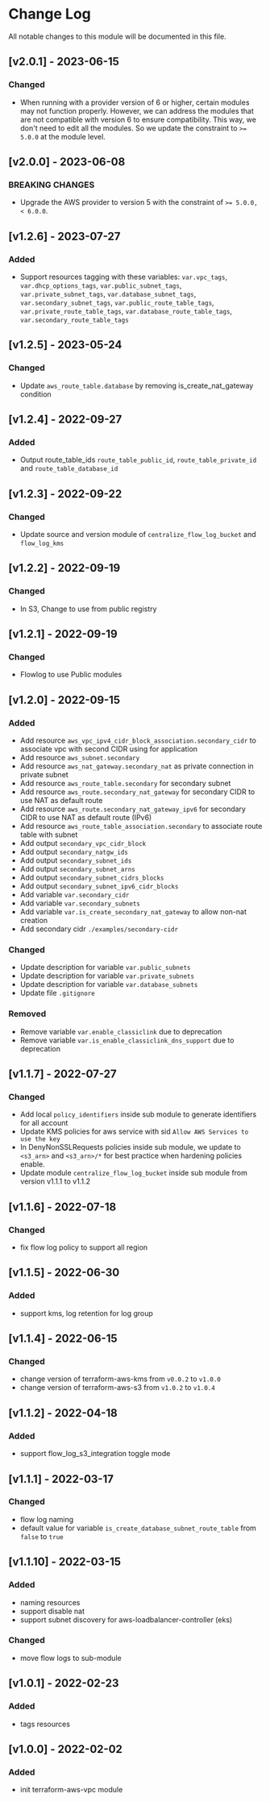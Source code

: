 # Change Log

All notable changes to this module will be documented in this file.

## [v2.0.1] - 2023-06-15

### Changed

- When running with a provider version of 6 or higher, certain modules may not function properly. However, we can address the modules that are not compatible with version 6 to ensure compatibility. This way, we don't need to edit all the modules. So we update the constraint to `>= 5.0.0` at the module level.

## [v2.0.0] - 2023-06-08

### BREAKING CHANGES

- Upgrade the AWS provider to version 5 with the constraint of `>= 5.0.0, < 6.0.0`.

## [v1.2.6] - 2023-07-27

### Added

- Support resources tagging with these variables: `var.vpc_tags`, `var.dhcp_options_tags`, `var.public_subnet_tags`, `var.private_subnet_tags`, `var.database_subnet_tags`, `var.secondary_subnet_tags`, `var.public_route_table_tags`, `var.private_route_table_tags`, `var.database_route_table_tags`, `var.secondary_route_table_tags`

## [v1.2.5] - 2023-05-24

### Changed

- Update `aws_route_table.database` by removing is_create_nat_gateway condition

## [v1.2.4] - 2022-09-27

### Added

- Output route_table_ids `route_table_public_id`, `route_table_private_id` and `route_table_database_id`

## [v1.2.3] - 2022-09-22

### Changed

- Update source and version module of `centralize_flow_log_bucket` and `flow_log_kms`

## [v1.2.2] - 2022-09-19

### Changed

- In S3, Change to use from public registry

## [v1.2.1] - 2022-09-19

### Changed

- Flowlog to use Public modules

## [v1.2.0] - 2022-09-15

### Added

- Add resource `aws_vpc_ipv4_cidr_block_association.secondary_cidr` to associate vpc with second CIDR using for application
- Add resource `aws_subnet.secondary`
- Add resource `aws_nat_gateway.secondary_nat` as private connection in private subnet
- Add resource `aws_route_table.secondary` for secondary subnet
- Add resource `aws_route.secondary_nat_gateway` for secondary CIDR to use NAT as default route
- Add resource `aws_route.secondary_nat_gateway_ipv6` for secondary CIDR to use NAT as default route (IPv6)
- Add resource `aws_route_table_association.secondary` to associate route table with subnet
- Add output `secondary_vpc_cidr_block`
- Add output `secondary_natgw_ids`
- Add output `secondary_subnet_ids`
- Add output `secondary_subnet_arns`
- Add output `secondary_subnet_cidrs_blocks`
- Add output `secondary_subnet_ipv6_cidr_blocks`
- Add variable `var.secondary_cidr`
- Add variable `var.secondary_subnets`
- Add variable `var.is_create_secondary_nat_gateway` to allow non-nat creation
- Add secondary cidr `./examples/secondary-cidr`

### Changed

- Update description for variable `var.public_subnets`
- Update description for variable `var.private_subnets`
- Update description for variable `var.database_subnets`
- Update file `.gitignore`

### Removed

- Remove variable `var.enable_classiclink` due to deprecation
- Remove variable `var.is_enable_classiclink_dns_support` due to deprecation

## [v1.1.7] - 2022-07-27

### Changed

- Add local `policy_identifiers` inside sub module to generate identifiers for all account
- Update KMS policies for aws service with sid `Allow AWS Services to use the key`
- In DenyNonSSLRequests policies inside sub module, we update to `<s3_arn>` and `<s3_arn>/*` for best practice when hardening policies enable.
- Update module `centralize_flow_log_bucket` inside sub module from version v1.1.1 to v1.1.2

## [v1.1.6] - 2022-07-18

### Changed

- fix flow log policy to support all region

## [v1.1.5] - 2022-06-30

### Added

- support kms, log retention for log group 

## [v1.1.4] - 2022-06-15

### Changed

- change version of terraform-aws-kms from `v0.0.2` to `v1.0.0`
- change version of terraform-aws-s3 from `v1.0.2` to `v1.0.4`

## [v1.1.2] - 2022-04-18

### Added

- support flow_log_s3_integration toggle mode

## [v1.1.1] - 2022-03-17

### Changed

- flow log naming
- default value for variable `is_create_database_subnet_route_table` from `false` to `true`

## [v1.1.10] - 2022-03-15

### Added

- naming resources
- support disable nat
- support subnet discovery for aws-loadbalancer-controller (eks)

### Changed

- move flow logs to sub-module

## [v1.0.1] - 2022-02-23

### Added

- tags resources


## [v1.0.0] - 2022-02-02

### Added

- init terraform-aws-vpc module
